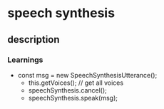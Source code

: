 # speech synthesis

## description


### Learnings

- const msg = new SpeechSynthesisUtterance();
    - this.getVoices(); // get all voices
    -  speechSynthesis.cancel();
    - speechSynthesis.speak(msg);
    